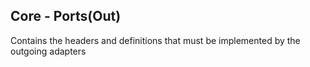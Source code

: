 ## Core - Ports(Out)

Contains the headers and definitions that must be implemented by the outgoing adapters
